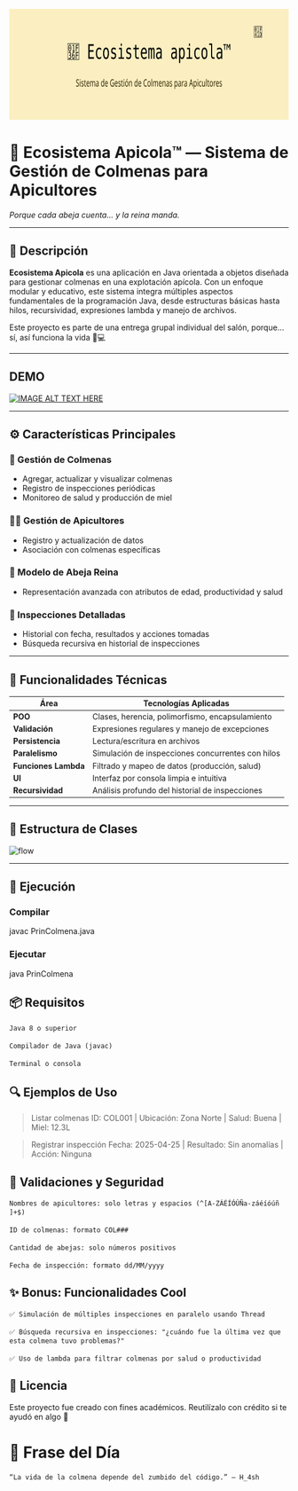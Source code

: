 <p align="center">
  <img src="assets/ecosistema-apicola-banner.svg" alt="Ecosistema Apicola™" width="800" height="200">
</p>

# 🍯 Ecosistema Apicola™ — Sistema de Gestión de Colmenas para Apicultores

*Porque cada abeja cuenta... y la reina manda.*

---

## 🐝 Descripción

**Ecosistema Apicola** es una aplicación en Java orientada a objetos diseñada para gestionar colmenas en una explotación apícola. Con un enfoque modular y educativo, este sistema integra múltiples aspectos fundamentales de la programación Java, desde estructuras básicas hasta hilos, recursividad, expresiones lambda y manejo de archivos.

Este proyecto es parte de una entrega grupal individual del salón, porque... sí, así funciona la vida 🐝💻

---

## DEMO

[![IMAGE ALT TEXT HERE](https://img.youtube.com/vi/ZuluRL1uS9s/0.jpg)](https://www.youtube.com/watch?v=ZuluRL1uS9s)

---

## ⚙️ Características Principales

### 🔧 Gestión de Colmenas
- Agregar, actualizar y visualizar colmenas
- Registro de inspecciones periódicas
- Monitoreo de salud y producción de miel

### 🧑‍🌾 Gestión de Apicultores
- Registro y actualización de datos
- Asociación con colmenas específicas

### 🐝 Modelo de Abeja Reina
- Representación avanzada con atributos de edad, productividad y salud

### 🧪 Inspecciones Detalladas
- Historial con fecha, resultados y acciones tomadas
- Búsqueda recursiva en historial de inspecciones

---

## 🧠 Funcionalidades Técnicas

| Área | Tecnologías Aplicadas |
|------|------------------------|
| **POO** | Clases, herencia, polimorfismo, encapsulamiento |
| **Validación** | Expresiones regulares y manejo de excepciones |
| **Persistencia** | Lectura/escritura en archivos |
| **Paralelismo** | Simulación de inspecciones concurrentes con hilos |
| **Funciones Lambda** | Filtrado y mapeo de datos (producción, salud) |
| **UI** | Interfaz por consola limpia e intuitiva |
| **Recursividad** | Análisis profundo del historial de inspecciones |

---

## 🐝 Estructura de Clases

![flow](https://github.com/user-attachments/assets/0e45064c-352f-4790-a118-251e2351af6a)

---

## 🚀 Ejecución

### Compilar
javac PrinColmena.java

### Ejecutar
java PrinColmena

## 📦 Requisitos

    Java 8 o superior

    Compilador de Java (javac)

    Terminal o consola

## 🔍 Ejemplos de Uso

> Listar colmenas
ID: COL001 | Ubicación: Zona Norte | Salud: Buena | Miel: 12.3L

> Registrar inspección
Fecha: 2025-04-25 | Resultado: Sin anomalías | Acción: Ninguna

## 🧯 Validaciones y Seguridad

    Nombres de apicultores: solo letras y espacios (^[A-ZÁÉÍÓÚÑa-záéíóúñ ]+$)

    ID de colmenas: formato COL###

    Cantidad de abejas: solo números positivos

    Fecha de inspección: formato dd/MM/yyyy

## ✨ Bonus: Funcionalidades Cool

    ✅ Simulación de múltiples inspecciones en paralelo usando Thread

    ✅ Búsqueda recursiva en inspecciones: "¿cuándo fue la última vez que esta colmena tuvo problemas?"

    ✅ Uso de lambda para filtrar colmenas por salud o productividad

## 🧾 Licencia

Este proyecto fue creado con fines académicos. Reutilízalo con crédito si te ayudó en algo 🐝

# 🐝 Frase del Día

    “La vida de la colmena depende del zumbido del código.” — H_4sh
